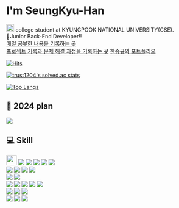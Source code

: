 <h1>I'm SeungKyu-Han</h1>

<a href = "http://cse.knu.ac.kr/main/index.html" target = "_self"><img src="https://user-images.githubusercontent.com/98071131/168649492-72352c11-4ac3-42b9-a987-64f06b5e1776.jpg"  width="20" height="20"></a> college student at KYUNGPOOK NATIONAL UNIVERSITY(CSE).
<br>🌱Junior Back-End Developer!!<br>
<a href = "https://seungkyu-han.tistory.com/">매일 공부한 내용을 기록하는 곳</a><br>
<a href = "https://seungkyu.tistory.com/">프로젝트 기록과 문제 해결 과정을 기록하는 곳</a>
<a href = "https://www.notion.so/seungkyu-han/100-b60a6c8edd51483b85d42d9c04cc51b2?pvs=4">한승규의 포트폴리오</a>

[![Hits](https://hits.seeyoufarm.com/api/count/incr/badge.svg?url=https%3A%2F%2Fgithub.com%2FSeungkyu-Han&count_bg=%231DD4A1&title_bg=%233DA1C8&icon=&icon_color=%23510E0E&title=hits&edge_flat=false)](https://hits.seeyoufarm.com)

[![trust1204's solved.ac stats](https://github-readme-solvedac.hyp3rflow.vercel.app/api/?handle=trust1204)](https://solved.ac/profile/trust1204)

[![Top Langs](https://github-readme-stats.vercel.app/api/top-langs/?username=Seungkyu-Han&layout=compact)](https://github.com/Seungkyu-Han/github-readme-stats)

## 📝 2024 plan
<img src="https://img.shields.io/badge/reactivex-B7178C?style=for-the-badge&logo=reactivex&logoColor=white">


## 💻 Skill
<img src="https://img.shields.io/badge/C-A8B9CC?style=flat-square&logo=C&logoColor=white" height = "27"> <img src="https://img.shields.io/badge/java-007396?style=for-the-badge&logo=java&logoColor=white"> <img src="https://img.shields.io/badge/kotlin-7F52FF?style=for-the-badge&logo=kotlin&logoColor=white"> <img src="https://img.shields.io/badge/Python-3776AB?style=for-the-badge&logo=Python&logoColor=white"> <img src="https://img.shields.io/badge/Linux-FCC624?style=for-the-badge&logo=Linux&logoColor=black"> <img src="https://img.shields.io/badge/Ubuntu-E95420?style=for-the-badge&logo=Ubuntu&logoColor=white"><br><img src="https://img.shields.io/badge/Spring Boot-6DB33F?style=for-the-badge&logo=Spring Boot&logoColor=white"> <img src="https://img.shields.io/badge/springsecurity-6DB33F?style=for-the-badge&logo=springsecurity&logoColor=white"> <img src="https://img.shields.io/badge/MySQL-4479A1?style=for-the-badge&logo=MySQL&logoColor=white"> <img src="https://img.shields.io/badge/microsoftsqlserver-CC2927?style=for-the-badge&logo=microsoftsqlserver&logoColor=white"> <br><img src="https://img.shields.io/badge/nginx-009639?style=for-the-badge&logo=nginx&logoColor=white"> <img src="https://img.shields.io/badge/Docker-2496ED?style=for-the-badge&logo=Docker&logoColor=white"> <br><img src="https://img.shields.io/badge/amazonaws-232F3E?style=for-the-badge&logo=amazonaws&logoColor=white"> <img src="https://img.shields.io/badge/amazonec2-FF9900?style=for-the-badge&logo=amazonec2&logoColor=white"> <img src="https://img.shields.io/badge/amazonrds-527FFF?style=for-the-badge&logo=amazonrds&logoColor=white"> <img src="https://img.shields.io/badge/amazons3-569A31?style=for-the-badge&logo=amazons3&logoColor=white"> <img src="https://img.shields.io/badge/amazonroute53-8C4FFF?style=for-the-badge&logo=amazonroute53&logoColor=white"><br><img src="https://img.shields.io/badge/HTML5-E34F26?style=for-the-badge&logo=HTML5&logoColor=black"> <img src="https://img.shields.io/badge/CSS3-1572B6?style=for-the-badge&logo=CSS3&logoColor=white"> <img src="https://img.shields.io/badge/JavaScript-F7DF1E?style=for-the-badge&logo=JavaScript&logoColor=white"><br><img src="https://img.shields.io/badge/GitHub-181717?style=for-the-badge&logo=GitHub&logoColor=white"> <img src="https://img.shields.io/badge/Git-F05032?style=for-the-badge&logo=Git&logoColor=white"> <img src="https://img.shields.io/badge/Notion-000000?style=for-the-badge&logo=Notion&logoColor=white">

